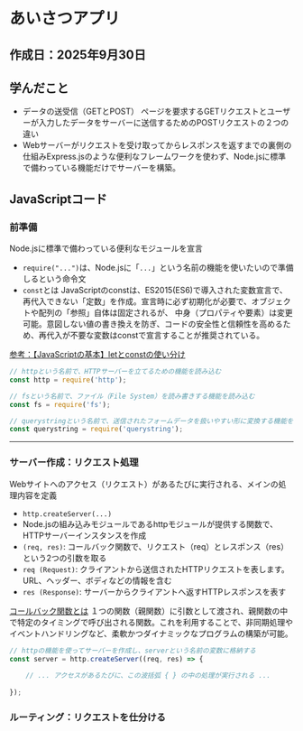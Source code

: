 # あいさつアプリ
## 作成日：2025年9月30日

## 学んだこと
- データの送受信（GETとPOST）
ページを要求するGETリクエストとユーザーが入力したデータをサーバーに送信するためのPOSTリクエストの２つの違い
- Webサーバーがリクエストを受け取ってからレスポンスを返すまでの裏側の仕組みExpress.jsのような便利なフレームワークを使わず、Node.jsに標準で備わっている機能だけでサーバーを構築。

## JavaScriptコード
### 前準備
Node.jsに標準で備わっている便利なモジュールを宣言
- `require("...")`は、Node.jsに「`...`」という名前の機能を使いたいので準備しるという命令文
- `const`とは
JavaScriptのconstは、ES2015(ES6)で導入された変数宣言で、再代入できない「定数」を作成。宣言時に必ず初期化が必要で、オブジェクトや配列の「参照」自体は固定されるが、
中身（プロパティや要素）は変更可能。意図しない値の書き換えを防ぎ、コードの安全性と信頼性を高めるため、再代入が不要な変数はconstで宣言することが推奨されている。


[参考：【JavaScriptの基本】letとconstの使い分け](https://tcd-theme.com/2021/04/javascript-difference-let-const.html#:~:text=let%E3%81%A8const%E3%81%A9%E3%81%A1%E3%82%89%E3%82%92,%E3%81%AFlet%E3%82%92%E4%BD%BF%E3%81%84%E3%81%BE%E3%81%99%E3%80%82)


```javascript
// httpという名前で、HTTPサーバーを立てるための機能を読み込む
const http = require('http'); 

// fsという名前で、ファイル（File System）を読み書きする機能を読み込む
const fs = require('fs');     

// querystringという名前で、送信されたフォームデータを扱いやすい形に変換する機能を読み込む
const querystring = require('querystring');
```

---

### サーバー作成：リクエスト処理

Webサイトへのアクセス（リクエスト）があるたびに実行される、メインの処理内容を定義

- `http.createServer(...)` 
 - Node.jsの組み込みモジュールであるhttpモジュールが提供する関数で、HTTPサーバーインスタンスを作成
 - `(req, res)`: コールバック関数で、リクエスト（req）とレスポンス（res）という2つの引数を取る
 - `req (Request)`: クライアントから送信されたHTTPリクエストを表します。URL、ヘッダー、ボディなどの情報を含む
 - `res (Response)`: サーバーからクライアントへ返すHTTPレスポンスを表す

[コールバック関数とは](https://qiita.com/nakajima417/items/4d0c2d46ff82351549e6)
１つの関数（親関数）に引数として渡され、親関数の中で特定のタイミングで呼び出される関数。これを利用することで、非同期処理やイベントハンドリングなど、柔軟かつダイナミックなプログラムの構築が可能。

```javascript
// httpの機能を使ってサーバーを作成し、serverという名前の変数に格納する
const server = http.createServer((req, res) => {
    
    // ... アクセスがあるたびに、この波括弧 { } の中の処理が実行される ...
    
});
```

### ルーティング：リクエストを仕分ける